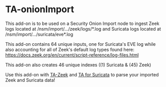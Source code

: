 # TA-onionImport
This add-on is to be used on a Security Onion Import node to ingest Zeek logs located at /nsm/import/.../zeek/logs/\*.log and Suricata logs located at /nsm/import/.../suricata/eve\*.log

This add-on contains 64 unique inputs, one for Suricata's EVE log while also accounting for all of Zeek's default log types found here: https://docs.zeek.org/en/current/script-reference/log-files.html

This add-on also creates 46 unique indexes ((1) Suricata & (45) Zeek)

Use this add-on with [TA-Zeek](https://github.com/InfinityWatch/TA-Zeek) and [TA for Suricata](https://splunkbase.splunk.com/app/4242/) to parse your imported Zeek and Suricata data!

